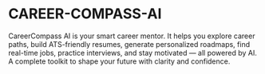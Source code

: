 # CAREER-COMPASS-AI
CareerCompass AI is your smart career mentor. It helps you explore career paths, build ATS-friendly resumes, generate personalized roadmaps, find real-time jobs, practice interviews, and stay motivated — all powered by AI. A complete toolkit to shape your future with clarity and confidence.
